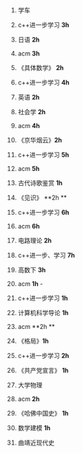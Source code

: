 1. 学车
2. c++进一步学习 **3h**
3. 日语 **2h**
4. acm **3h** 
5. 《具体数学》 **2h**
6. c++进一步学习 **4h**
7. 英语 **2h**
8. 社会学 **2h**
9. acm  **4h**
10. 《京华烟云》**2h**
11. c++进一步学习 **5h**
12. acm  **5h**
13. 古代诗歌鉴赏 **1h**
14. 《见识》 **2h **
15. c++进一步学习 **6h**
16. acm  **6h**
17. 电路理论 **2h**
18. c++进一步、学习 **7h**
19. 高数下 **3h**
20. acm **1h** -
21. c++进一步学习 **1h**
22. 计算机科学导论 **1h**
23. acm **2h **
24. 《格局》**1h**
25. c++进一步学习 **2h**
26. 《共产党宣言》 **1h**
26. 大学物理
27. acm **2h** 
28. 《哈佛中国史》 **1h**
11. 数学建模 **1h**

31. 曲靖近现代史